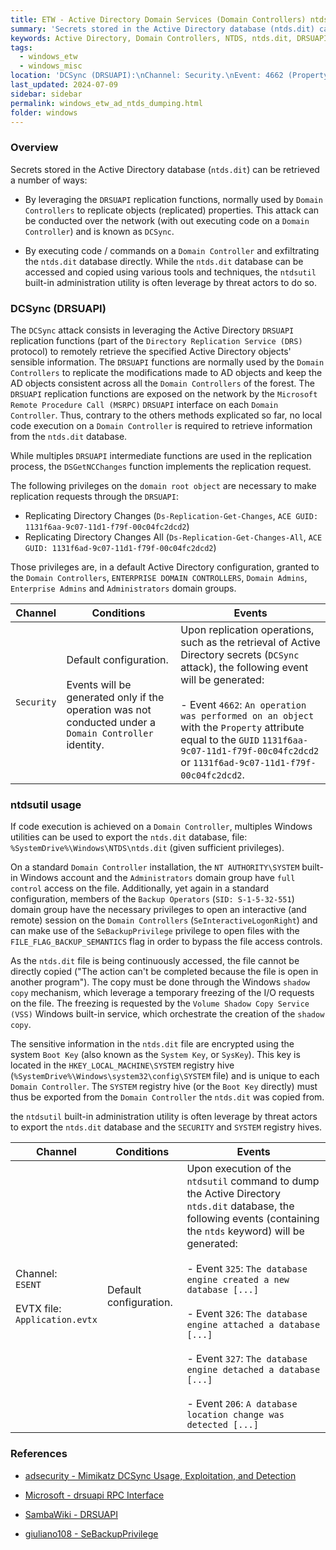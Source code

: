 ```yaml
---
title: ETW - Active Directory Domain Services (Domain Controllers) ntds.dit dumping
summary: 'Secrets stored in the Active Directory database (ntds.dit) can be retrieved a number of ways:\n\n- By leveraging the DRSUAPI replication functions, normally used by Domain Controllers to replicate objects (replicated) properties. This attack can be conducted over the network (with out executing code on a Domain Controller) and is known as "DCSync".\n\n - By executing code / commands on a Domain Controller and exfiltrating the ntds.dit database directly. While the ntds.dit database can be accessed and copied using various tools and techniques, the "ntdsutil" built-in administration utility is often leverage by threat actors to do so.'
keywords: Active Directory, Domain Controllers, NTDS, ntds.dit, DRSUAPI, DCSync, 4662, 1131f6aa-9c07-11d1-f79f-00c04fc2dcd, 1131f6ad-9c07-11d1-f79f-00c04fc2dcd2, ntdsutil, ESENT, 325, 326, 327, 206
tags:
  - windows_etw
  - windows_misc
location: 'DCSync (DRSUAPI):\nChannel: Security.\nEvent: 4662 (Property "1131f6aa-9c07-11d1-f79f-00c04fc2dcd" or "1131f6ad-9c07-11d1-f79f-00c04fc2dcd2").\n\n NTDS export using ntdsutil:\nChannel: ESENT (Application.evtx).\nEvents: 206, 325, 326, 327'
last_updated: 2024-07-09
sidebar: sidebar
permalink: windows_etw_ad_ntds_dumping.html
folder: windows
---
```


### Overview

Secrets stored in the Active Directory database (`ntds.dit`) can be retrieved a
number of ways:

  - By leveraging the `DRSUAPI` replication functions, normally used by
    `Domain Controllers` to replicate objects (replicated) properties. This
    attack can be conducted over the network (with out executing code on a
    `Domain Controller`) and is known as `DCSync`.

  - By executing code / commands on a `Domain Controller` and exfiltrating
    the `ntds.dit` database directly. While the `ntds.dit` database can be
    accessed and copied using various tools and techniques, the `ntdsutil`
    built-in administration utility is often leverage by threat actors to
    do so.

### DCSync (DRSUAPI)

The `DCSync` attack consists in leveraging the Active Directory `DRSUAPI`
replication functions (part of the `Directory Replication Service (DRS)`
protocol) to remotely retrieve the specified Active Directory objects' sensible
information. The `DRSUAPI` functions are normally used by the
`Domain Controllers` to replicate the modifications made to AD objects and keep
the AD objects consistent across all the `Domain Controllers` of the forest.
The `DRSUAPI` replication functions are exposed on the network by the
`Microsoft Remote Procedure Call (MSRPC)` `DRSUAPI` interface on each `Domain
Controller`. Thus, contrary to the others methods explicated so far, no local
code execution on a `Domain Controller` is required to retrieve information
from the `ntds.dit` database.

While multiples `DRSUAPI` intermediate functions are used in the replication
process, the `DSGetNCChanges` function implements the replication request.

The following privileges on the `domain root object` are necessary to make
replication requests through the `DRSUAPI`:
  - Replicating Directory Changes (`Ds-Replication-Get-Changes`,
    `ACE GUID: 1131f6aa-9c07-11d1-f79f-00c04fc2dcd2`)
  - Replicating Directory Changes All (`Ds-Replication-Get-Changes-All`,
    `ACE GUID: 1131f6ad-9c07-11d1-f79f-00c04fc2dcd2`)

Those privileges are, in a default Active Directory configuration, granted to
the `Domain Controllers`, `ENTERPRISE DOMAIN CONTROLLERS`, `Domain Admins`,
`Enterprise Admins` and `Administrators` domain groups.

| Channel | Conditions | Events |
|---------|------------|--------|
| `Security` | Default configuration. <br><br> Events will be generated only if the operation was not conducted under a `Domain Controller` identity. | Upon replication operations, such as the retrieval of Active Directory secrets (`DCSync` attack), the following event will be generated: <br><br> - Event `4662`: `An operation was performed on an object` with the `Property` attribute equal to the `GUID` `1131f6aa-9c07-11d1-f79f-00c04fc2dcd2` or `1131f6ad-9c07-11d1-f79f-00c04fc2dcd2`. |

### ntdsutil usage

If code execution is achieved on a `Domain Controller`, multiples Windows
utilities can be used to export the `ntds.dit` database, file:
`%SystemDrive%\Windows\NTDS\ntds.dit` (given sufficient privileges).

On a standard `Domain Controller` installation, the `NT AUTHORITY\SYSTEM`
built-in Windows account and the `Administrators` domain group have
`full control` access on the file. Additionally, yet again in a standard
configuration, members of the `Backup Operators` (`SID: S-1-5-32-551`) domain
group have the necessary privileges to open an interactive (and remote) session
on the `Domain Controllers` (`SeInteractiveLogonRight`) and can make use of the
`SeBackupPrivilege` privilege to open files with the
`FILE_FLAG_BACKUP_SEMANTICS` flag in order to bypass the file access
controls.

As the `ntds.dit` file is being continuously accessed, the file cannot be
directly copied ("The action can't be completed because the file is open in
another program"). The copy must be done through the Windows `shadow copy`
mechanism, which leverage a temporary freezing of the I/O requests on the
file. The freezing is requested by the `Volume Shadow Copy Service (VSS)`
Windows built-in service, which orchestrate the creation of the `shadow copy`.

The sensitive information in the `ntds.dit` file are encrypted using the system
`Boot Key` (also known as the `System Key`, or `SysKey`). This key is located
in the `HKEY_LOCAL_MACHINE\SYSTEM` registry hive
(`%SystemDrive%\Windows\system32\config\SYSTEM` file) and is unique to each
`Domain Controller`. The `SYSTEM` registry hive (or the `Boot Key` directly)
must thus be exported from the `Domain Controller` the `ntds.dit` was copied
from.

the `ntdsutil` built-in administration utility is often leverage by threat
actors to export the `ntds.dit` database and the `SECURITY` and `SYSTEM`
registry hives.

| Channel | Conditions | Events |
|---------|------------|--------|
| Channel: <br> `ESENT` <br><br> EVTX file: <br> `Application.evtx` | Default configuration. | Upon execution of the `ntdsutil` command to dump the Active Directory `ntds.dit` database, the following events (containing the `ntds` keyword) will be generated: <br><br> - Event `325`: `The database engine created a new database [...]` <br><br> - Event `326`: `The database engine attached a database [...]` <br><br> - Event `327`: `The database engine detached a database [...]` <br><br> - Event `206`: `A database location change was detected [...]` |

### References

  - [adsecurity - Mimikatz DCSync Usage, Exploitation, and Detection](https://adsecurity.org/?p=1729)

  - [Microsoft - drsuapi RPC Interface](https://learn.microsoft.com/en-us/openspecs/windows_protocols/ms-drsr/58f33216-d9f1-43bf-a183-87e3c899c410)

  - [SambaWiki - DRSUAPI](https://wiki.samba.org/index.php/DRSUAPI)

  - [giuliano108 - SeBackupPrivilege](https://github.com/giuliano108/SeBackupPrivilege/blob/master/README.md)

